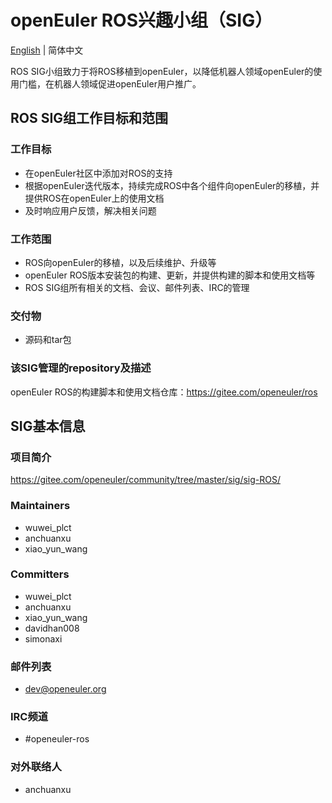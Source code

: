 # openEuler ROS兴趣小组（SIG）
[English](./sig-ROS.md) | 简体中文

ROS SIG小组致力于将ROS移植到openEuler，以降低机器人领域openEuler的使用门槛，在机器人领域促进openEuler用户推广。


## ROS SIG组工作目标和范围

### 工作目标

 - 在openEuler社区中添加对ROS的支持
 - 根据openEuler迭代版本，持续完成ROS中各个组件向openEuler的移植，并提供ROS在openEuler上的使用文档
 - 及时响应用户反馈，解决相关问题

### 工作范围

 - ROS向openEuler的移植，以及后续维护、升级等
 - openEuler ROS版本安装包的构建、更新，并提供构建的脚本和使用文档等
 - ROS SIG组所有相关的文档、会议、邮件列表、IRC的管理

### 交付物

- 源码和tar包

### 该SIG管理的repository及描述

openEuler ROS的构建脚本和使用文档仓库：https://gitee.com/openeuler/ros

## SIG基本信息

### 项目简介

https://gitee.com/openeuler/community/tree/master/sig/sig-ROS/

### Maintainers
- wuwei_plct
- anchuanxu
- xiao_yun_wang

### Committers
- wuwei_plct
- anchuanxu
- xiao_yun_wang
- davidhan008
- simonaxi

### 邮件列表
- dev@openeuler.org

### IRC频道
- #openeuler-ros

### 对外联络人
- anchuanxu
